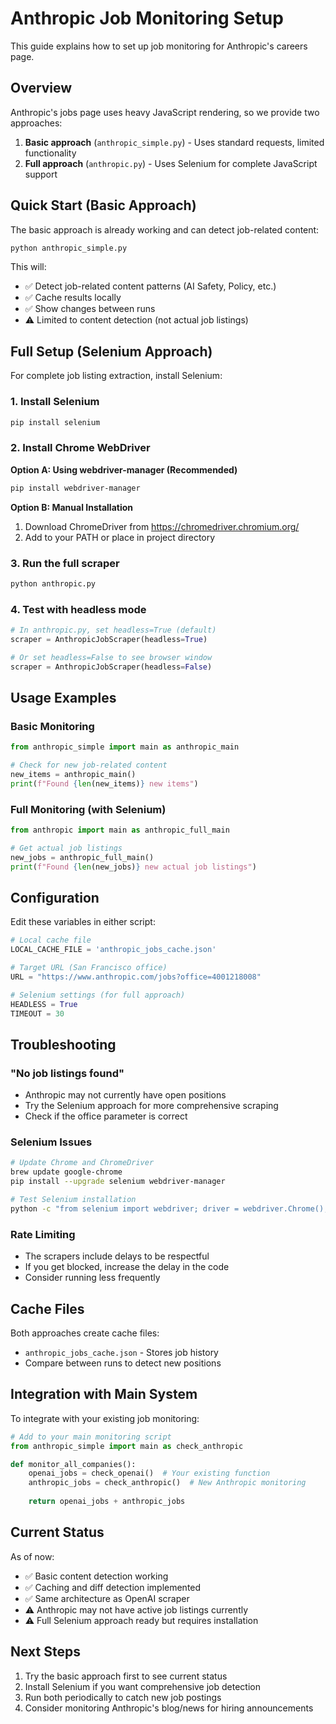 # Anthropic Job Monitoring Setup

This guide explains how to set up job monitoring for Anthropic's careers page.

## Overview

Anthropic's jobs page uses heavy JavaScript rendering, so we provide two approaches:

1. **Basic approach** (`anthropic_simple.py`) - Uses standard requests, limited functionality
2. **Full approach** (`anthropic.py`) - Uses Selenium for complete JavaScript support

## Quick Start (Basic Approach)

The basic approach is already working and can detect job-related content:

```bash
python anthropic_simple.py
```

This will:
- ✅ Detect job-related content patterns (AI Safety, Policy, etc.)
- ✅ Cache results locally
- ✅ Show changes between runs
- ⚠️ Limited to content detection (not actual job listings)

## Full Setup (Selenium Approach)

For complete job listing extraction, install Selenium:

### 1. Install Selenium

```bash
pip install selenium
```

### 2. Install Chrome WebDriver

**Option A: Using webdriver-manager (Recommended)**
```bash
pip install webdriver-manager
```

**Option B: Manual Installation**
1. Download ChromeDriver from https://chromedriver.chromium.org/
2. Add to your PATH or place in project directory

### 3. Run the full scraper

```bash
python anthropic.py
```

### 4. Test with headless mode

```python
# In anthropic.py, set headless=True (default)
scraper = AnthropicJobScraper(headless=True)

# Or set headless=False to see browser window
scraper = AnthropicJobScraper(headless=False)
```

## Usage Examples

### Basic Monitoring
```python
from anthropic_simple import main as anthropic_main

# Check for new job-related content
new_items = anthropic_main()
print(f"Found {len(new_items)} new items")
```

### Full Monitoring (with Selenium)
```python
from anthropic import main as anthropic_full_main

# Get actual job listings
new_jobs = anthropic_full_main()
print(f"Found {len(new_jobs)} new actual job listings")
```

## Configuration

Edit these variables in either script:

```python
# Local cache file
LOCAL_CACHE_FILE = 'anthropic_jobs_cache.json'

# Target URL (San Francisco office)
URL = "https://www.anthropic.com/jobs?office=4001218008"

# Selenium settings (for full approach)
HEADLESS = True
TIMEOUT = 30
```

## Troubleshooting

### "No job listings found"
- Anthropic may not currently have open positions
- Try the Selenium approach for more comprehensive scraping
- Check if the office parameter is correct

### Selenium Issues
```bash
# Update Chrome and ChromeDriver
brew update google-chrome
pip install --upgrade selenium webdriver-manager

# Test Selenium installation
python -c "from selenium import webdriver; driver = webdriver.Chrome(); driver.quit(); print('✅ Selenium working')"
```

### Rate Limiting
- The scrapers include delays to be respectful
- If you get blocked, increase the delay in the code
- Consider running less frequently

## Cache Files

Both approaches create cache files:
- `anthropic_jobs_cache.json` - Stores job history
- Compare between runs to detect new positions

## Integration with Main System

To integrate with your existing job monitoring:

```python
# Add to your main monitoring script
from anthropic_simple import main as check_anthropic

def monitor_all_companies():
    openai_jobs = check_openai()  # Your existing function
    anthropic_jobs = check_anthropic()  # New Anthropic monitoring
    
    return openai_jobs + anthropic_jobs
```

## Current Status

As of now:
- ✅ Basic content detection working
- ✅ Caching and diff detection implemented  
- ✅ Same architecture as OpenAI scraper
- ⚠️ Anthropic may not have active job listings currently
- ⚠️ Full Selenium approach ready but requires installation

## Next Steps

1. Try the basic approach first to see current status
2. Install Selenium if you want comprehensive job detection
3. Run both periodically to catch new job postings
4. Consider monitoring Anthropic's blog/news for hiring announcements